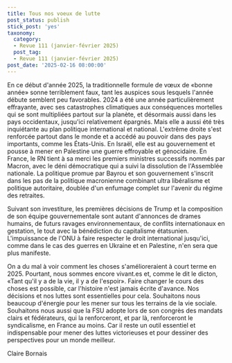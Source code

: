 ```yaml
---
title: Tous nos voeux de lutte
post_status: publish
stick_post: 'yes'
taxonomy:
  category:
  - Revue 111 (janvier-février 2025)
  post_tag:
  - Revue 111 (janvier-février 2025)
post_date: '2025-02-16 08:00:00'
---
```


En ce début d'année 2025, la traditionnelle formule de vœux de «bonne année» sonne terriblement faux, tant les auspices sous lesquels l'année débute semblent peu favorables. 2024 a été une année particulièrement effrayante, avec ses catastrophes climatiques aux conséquences mortelles qui se sont multipliées partout sur la planète, et désormais aussi dans les pays occidentaux, jusqu'ici relativement épargnés. Mais elle a aussi été très inquiétante au plan politique international et national. L'extrême droite s'est renforcée partout dans le monde et a accédé au pouvoir dans des pays importants, comme les États-Unis. En Israël, elle est au gouvernement et pousse à mener en Palestine une guerre effroyable et génocidaire. En France, le RN tient à sa merci les premiers ministres successifs nommés par Macron, avec le déni démocratique qui a suivi la dissolution de l'Assemblée nationale. La politique promue par Bayrou et son gouvernement s'inscrit dans les pas de la politique macronienne combinant ultra libéralisme et politique autoritaire, doublée d'un enfumage complet sur l'avenir du régime des retraites.

Suivant son investiture, les premières décisions de Trump et la composition de son équipe gouvernementale sont autant d'annonces de drames humains, de futurs ravages environnementaux, de conflits internationaux en gestation, le tout avec la bénédiction du capitalisme étatsunien. L'impuissance de l'ONU à faire respecter le droit international jusqu'ici, comme dans le cas des guerres en Ukraine et en Palestine, n'en sera que plus manifeste.

On a du mal à voir comment les choses s'amélioreraient à court terme en 2025. Pourtant, nous sommes encore vivant.es et, comme le dit le dicton, «Tant qu'il y a de la vie, il y a de l'espoir». Faire changer le cours des choses est possible, car l'histoire n'est jamais écrite d'avance. Nos décisions et nos luttes sont essentielles pour cela. Souhaitons nous beaucoup d'énergie pour les mener sur tous les terrains de la vie sociale. Souhaitons nous aussi que la FSU adopte lors de son congrès des mandats clairs et fédérateurs, qui la renforceront, et par là, renforceront le syndicalisme, en France au moins. Car il reste un outil essentiel et indispensable pour mener des luttes victorieuses et pour dessiner des perspectives pour un monde meilleur.

Claire Bornais
